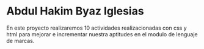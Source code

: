 # Abdul Hakim Byaz Iglesias

En este proyecto realizaremos 10 actividades realizacionadas con css y html para mejorar e incrementar nuestra aptitudes en el modulo de lenguaje de marcas.